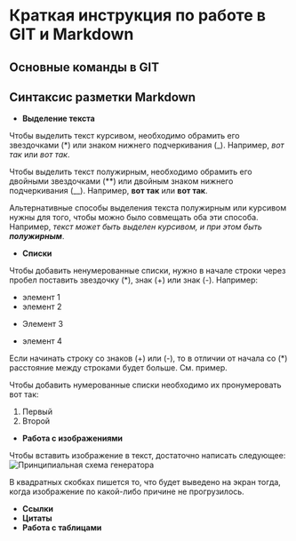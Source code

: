 # Краткая инструкция по работе в GIT и Markdown
## Основные команды в GIT

## Синтаксис разметки Markdown
+ **Выделение текста**

Чтобы выделить текст курсивом, необходимо обрамить его звездочками (*) или знаком нижнего подчеркивания (_). Например, *вот так* или _вот так_.

Чтобы выделить текст полужирным, необходимо обрамить его двойными звездочками (**) или двойным знаком нижнего подчеркивания (__). Например, **вот так** или __вот так__.

Альтернативные способы выделения текста полужирным или курсивом нужны для того, чтобы можно было совмещать оба эти способа. Например, _текст может быть выделен курсивом, и при этом быть **полужирным**_.
+ **Списки**

Чтобы добавить ненумерованные списки, нужно в начале строки через пробел поставить звездочку (*), знак (+) или знак (-). Например:
* элемент 1
* элемент 2
+ Элемент 3
- элемент 4

Если начинать строку со знаков (+) или (-), то в отличии от начала со (*) расстояние между строками будет больше. См. пример.

Чтобы добавить нумерованные списки необходимо их пронумеровать вот так:

1. Первый
2. Второй


+ **Работа с изображениями**

Чтобы вставить изображение в текст, достаточно написать следующее:
![Принципиальная схема генератора](090.jpg)

В квадратных скобках пишется то, что будет выведено на экран тогда, когда изображение по какой-либо причине не прогрузилось.

+ **Ссылки**
+ **Цитаты**
+ **Работа с таблицами**